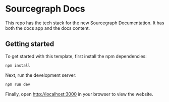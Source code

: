 # Sourcegraph Docs

This repo has the tech stack for the new Sourcegraph Documentation. It has both the docs app and the docs content.

## Getting started

To get started with this template, first install the npm dependencies:

```bash
npm install
```

Next, run the development server:

```bash
npm run dev
```

Finally, open [http://localhost:3000](http://localhost:3000) in your browser to view the website.
